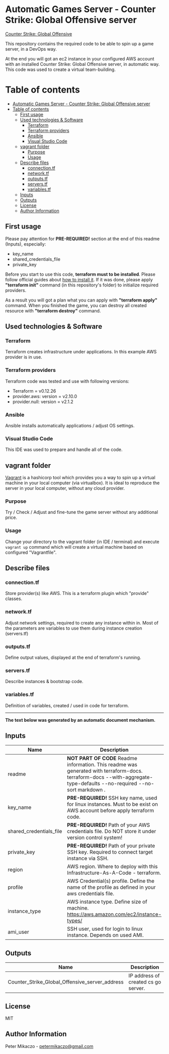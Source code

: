 
# Automatic Games Server - Counter Strike: Global Offensive server

[Counter Strike: Global Offensive](https://blog.counter-strike.net/)

This repository contains the required code to be able to spin up a game server, in a DevOps way.

At the end you will got an ec2 instance in your configured AWS account with an installed Counter Strike: Global Offensive server, in automatic way. This code was used to create a virtual team-building.

# Table of contents

- [Automatic Games Server - Counter Strike: Global Offensive server](#automatic-games-server---counter-strike-global-offensive-server)
- [Table of contents](#table-of-contents)
  - [First usage](#first-usage)
  - [Used technologies & Software](#used-technologies--software)
    - [Terraform](#terraform)
    - [Terraform providers](#terraform-providers)
    - [Ansible](#ansible)
    - [Visual Studio Code](#visual-studio-code)
  - [vagrant folder](#vagrant-folder)
    - [Purpose](#purpose)
    - [Usage](#usage)
  - [Describe files](#describe-files)
    - [connection.tf](#connectiontf)
    - [network.tf](#networktf)
    - [outputs.tf](#outputstf)
    - [servers.tf](#serverstf)
    - [variables.tf](#variablestf)
  - [Inputs](#inputs)
  - [Outputs](#outputs)
  - [License](#license)
  - [Author Information](#author-information)

## First usage

Please pay attention for **PRE-REQUIRED!** section at the end of this readme (Inputs), especially:

- key_name
- shared_credentials_file
- private_key

Before you start to use this code, **terraform must to be installed**. Please follow official guides about [how to install it](https://learn.hashicorp.com/terraform/getting-started/install.html). If it was done, please apply **"terraform init"** command (in this repository's folder) to initialize required providers.

As a result you will got a plan what you can apply with **"terraform apply"** command. When you finished the game, you can destroy all created resource with **"terraform destroy"** command.

## Used technologies & Software

### Terraform

Terraform creates infrastructure under applications. In this example AWS provider is in use.

### Terraform providers

Terraform code was tested and use with following versions:

- Terraform                 = v0.12.26
- provider.aws: version     = v2.10.0
- provider.null: version    = v2.1.2

### Ansible

Ansible installs automatically applications / adjust OS settings.

### Visual Studio Code

This IDE was used to prepare and handle all of the code.

## vagrant folder

[Vagrant](https://www.vagrantup.com/) is a hashicorp tool which provides you a way to spin up a virtual machine in your local computer (via virtualbox). It is ideal to reproduce the server in your local computer, without any cloud provider.

### Purpose

Try / Check / Adjust and fine-tune the game server without any additional price.

### Usage

Change your directory to the vagrant folder (in IDE / terminal) and execute `vagrant up` command which will create a virtual machine based on configured "Vagrantfile".

## Describe files

### connection.tf

Store provider(s) like AWS. This is a terraform plugin which "provide" classes.

### network.tf

Adjust network settings, required to create any instance within in. Most of the parameters are variables to use them during instance creation (servers.tf)

### outputs.tf

Define output values, displayed at the end of terraform's running.

### servers.tf

Describe instances & bootstrap code.

### variables.tf

Definition of variables, created / used in code for terraform.

***
**The text below was generated by an automatic document mechanism.**

## Inputs

| Name | Description | Type | Default |
|------|-------------|:----:|:-----:|
| readme | **NOT PART OF CODE** Readme information. This readme was generated with terraform-docs. terraform-docs --with-aggregate-type-defaults --no-required --no-sort markdown . | string | `"terraform-docs"` |
| key\_name | **PRE-REQUIRED!** SSH key name, used for linux instances. Must to be exist on AWS account before apply terraform code. | string | `"csgo"` |
| shared\_credentials\_file | **PRE-REQUIRED!** Path of your AWS credentials file. Do NOT store it under version control system! | string | `"./secrets/credentials"` |
| private\_key | **PRE-REQUIRED!** Path of your private SSH key. Required to connect target instance via SSH. | string | `"./secrets/csgo.key"` |
| region | AWS region. Where to deploy with this Infrastructure-As-A-Code - terraform. | string | `"us-east-1"` |
| profile | AWS Credential(s) profile. Define the name of the profile as defined in your aws credentials file. | string | `"default"` |
| instance\_type | AWS instance type. Define size of machine. https://aws.amazon.com/ec2/instance-types/ | string | `"t2.micro"` |
| ami\_user | SSH user, used for login to linux instance. Depends on used AMI. | string | `"ec2-user"` |

## Outputs

| Name | Description |
|------|-------------|
| Counter\_Strike\_Global\_Offensive\_server\_address | IP address of created cs go server. |

## License

MIT

## Author Information

Peter Mikaczo - <petermikaczo@gmail.com>